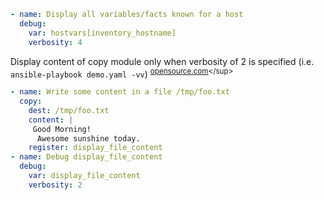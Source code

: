 [https://opensource.com/article/19/9/must-know-ansible-modules]: https://opensource.com/article/19/9/must-know-ansible-modules "10 Ansible modules you need to know"

```yaml
- name: Display all variables/facts known for a host
  debug:
    var: hostvars[inventory_hostname]
    verbosity: 4
```
Display content of copy module only when verbosity of 2 is specified (i.e. `ansible-playbook demo.yaml -vv`) 
<sup>[opensource.com][https://opensource.com/article/19/9/must-know-ansible-modules]</sup>
```yaml
- name: Write some content in a file /tmp/foo.txt
  copy:
    dest: /tmp/foo.txt
    content: |
     Good Morning!
      Awesome sunshine today.
    register: display_file_content
- name: Debug display_file_content
  debug:
    var: display_file_content
    verbosity: 2
```


